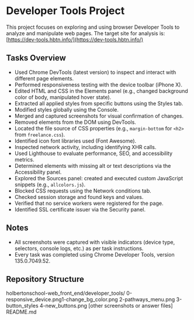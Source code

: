 # Developer Tools Project

This project focuses on exploring and using browser Developer Tools to analyze and manipulate web pages. The target site for analysis is: [https://dev-tools.hbtn.info/](https://dev-tools.hbtn.info/)

## Tasks Overview

- Used Chrome DevTools (latest version) to inspect and interact with different page elements.
- Performed responsiveness testing with the device toolbar (iPhone X).
- Edited HTML and CSS in the Elements panel (e.g., changed background color of body, manipulated hover state).
- Extracted all applied styles from specific buttons using the Styles tab.
- Modified styles globally using the Console.
- Merged and captured screenshots for visual confirmation of changes.
- Removed elements from the DOM using DevTools.
- Located the file source of CSS properties (e.g., `margin-bottom` for `<h2>` from `freelance.css`).
- Identified icon font libraries used (Font Awesome).
- Inspected network activity, including identifying XHR calls.
- Used Lighthouse to evaluate performance, SEO, and accessibility metrics.
- Determined elements with missing alt or text descriptions via the Accessibility panel.
- Explored the Sources panel: created and executed custom JavaScript snippets (e.g., `allcolors.js`).
- Blocked CSS requests using the Network conditions tab.
- Checked session storage and found keys and values.
- Verified that no service workers were registered for the page.
- Identified SSL certificate issuer via the Security panel.


## Notes

- All screenshots were captured with visible indicators (device type, selectors, console logs, etc.) as per task instructions.
- Every task was completed using Chrome Developer Tools, version 135.0.7049.52.

## Repository Structure

holbertonschool-web_front_end/developer_tools/
  0-responsive_device.png1-change_bg_color.png
  2-pathways_menu.png
  3-button_styles
  4-new_buttons.png
  [other screenshots or answer files]
  README.md